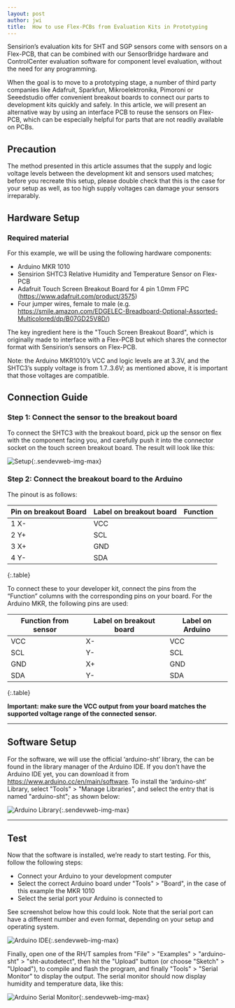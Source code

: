 ```yaml
---
layout: post
author: jwi
title:  How to use Flex-PCBs from Evaluation Kits in Prototyping
---
```

Sensirion’s evaluation kits for SHT and SGP sensors come with sensors on a Flex-PCB, that can be combined with our SensorBridge hardware and ControlCenter evaluation software for component level evaluation, without the need for any programming.

When the goal is to move to a prototyping stage, a number of third party companies like Adafruit, Sparkfun, Mikroelektronika, Pimoroni or Seeedstudio offer convenient breakout boards to connect our parts to development kits quickly and safely. In this article, we will present an alternative way by using an interface PCB to reuse the sensors on Flex-PCB, which can be especially helpful for parts that are not readily available on PCBs.

## Precaution
The method presented in this article assumes that the supply and logic voltage levels between the development kit and sensors used matches; before you recreate this setup, please double check that this is the case for your setup as well, as too high supply voltages can damage your sensors irreparably.

## Hardware Setup
### Required material
For this example, we will be using the following hardware components:

- Arduino MKR 1010
- Sensirion SHTC3 Relative Humidity and Temperature Sensor on Flex-PCB
- Adafruit Touch Screen Breakout Board for 4 pin 1.0mm FPC (https://www.adafruit.com/product/3575)
- Four jumper wires, female to male (e.g. https://smile.amazon.com/EDGELEC-Breadboard-Optional-Assorted-Multicolored/dp/B07GD25V8D/)

The key ingredient here is the "Touch Screen Breakout Board", which is originally made to interface with a Flex-PCB but which shares the connector format with Sensirion’s sensors on Flex-PCB.

Note: the Arduino MKR1010’s VCC and logic levels are at 3.3V, and the SHTC3’s supply voltage is from 1.7..3.6V; as mentioned above, it is important that those voltages are compatible.

## Connection Guide
### Step 1: Connect the sensor to the breakout board

To connect the SHTC3 with the breakout board, pick up the sensor on flex with the component facing you, and carefully push it into the connector socket on the touch screen breakout board. The result will look like this:

![Setup](https://developer.sensirion.com/images/sensirion-labs20-image-1-50.png){:.sendevweb-img-max}


### Step 2: Connect the breakout board to the Arduino

The pinout is as follows:

| Pin on breakout Board | Label on breakout board | Function |
|-----------------------|-------------------------|----------|
| 1	X- | VCC |
| 2	Y+ | SCL |
| 3	X+ | GND |
| 4	Y- | SDA |
{:.table} 

To connect these to your developer kit, connect the pins from the “Function” columns with the corresponding pins on your board. For the Arduino MKR, the following pins are used:

| Function from sensor | Label on breakout board | Label on Arduino |
|----------------------|-------------------------|------------------|
| VCC | X- | VCC |
| SCL | Y- | SCL |
| GND | X+ | GND |
| SDA | Y- | SDA |
{:.table}


**Important: make sure the VCC output from your board matches the supported voltage range of the connected sensor.**

---

## Software Setup

For the software, we will use the official ‘arduino-sht’ library, the can be found in the library manager of the Arduino IDE. If you don’t have the Arduino IDE yet, you can download it from https://www.arduino.cc/en/main/software. To install the ‘arduino-sht’ Library, select "Tools" > "Manage Libraries", and select the entry that is named "arduino-sht"; as shown below:

![Arduino Library](https://developer.sensirion.com/images/sensirion-labs20-image-2-b6.png){:.sendevweb-img-max}

---

## Test
Now that the software is installed, we’re ready to start testing. For this, follow the following steps:

- Connect your Arduino to your development computer
- Select the correct Arduino board under "Tools" > "Board", in the case of this example the MKR 1010
- Select the serial port your Arduino is connected to

See screenshot below how this could look. Note that the serial port can have a different number and even format, depending on your setup and operating system.

![Arduino IDE](https://developer.sensirion.com/images/sensirion-labs20-image-3-76.png){:.sendevweb-img-max}


Finally, open one of the RH/T samples from "File" > "Examples" > "arduino-sht" > "sht-autodetect", then hit the "Upload" button (or choose "Sketch" > "Upload"), to compile and flash the program, and finally "Tools" > "Serial Monitor" to display the output. The serial monitor should now display humidity and temperature data, like this:

![Arduino Serial Monitor](https://developer.sensirion.com/images/sensirion-labs20-image-4-49.png){:.sendevweb-img-max}

